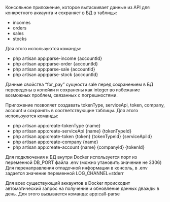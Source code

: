 Консольное приложение, которое вытаскивает данные из API для конкретного аккаунта и сохраняет в БД в таблицы:

- incomes
- orders
- sales
- stocks

Для этого используются команды:

- php artisan app:parse-income {accountId}
- php artisan app:parse-order {accountId}
- php artisan app:parse-sale {accountId}
- php artisan app:parse-stock {accountId}

Данные свойства “for_pay” сущности sale перед сохранением в БД переведены в копейки и сохранены как integer во избежание возможных проблем, связанных с погрешностями.

Приложение позволяет создавать tokenType, serviceApi, token, company, account и сохранять в соответствующие таблицы.
Для этого используются команды:

- php artisan app:create-tokenType {name}
- php artisan app:create-serviceApi {name} {tokenTypeId}
- php artisan app:create-token {token} {tokenTypeId} {serviceApiId}
- php artisan app:create-company {name}
- php artisan app:create-account {name} {companyId} {tokenId}

Для подключения к БД внутри Docker используется порт из переменной DB_PORT файла .env (можно утановить значение не 3306)
Для перенаправления отладочной информации в консоль, в .env задается значение переменной LOG_CHANNEL=stderr

Для всех существующий аккаунтов в Doсker происходит автоматический запрос на получение и обновление данных дважды в день.
Для этого вызывается команда: app:call-parse
